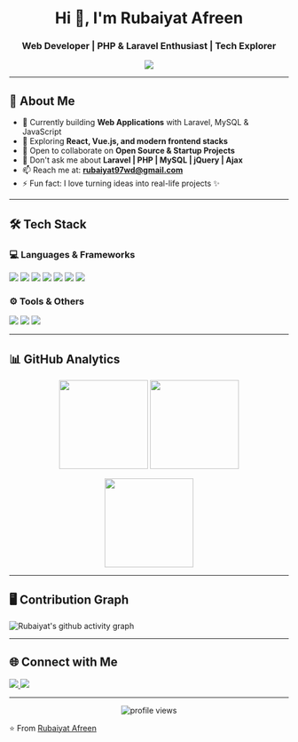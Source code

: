 <!-- Profile Header -->
<h1 align="center">Hi 👋, I'm Rubaiyat Afreen</h1>
<h3 align="center">Web Developer | PHP & Laravel Enthusiast | Tech Explorer</h3>

<p align="center">
  <img src="https://readme-typing-svg.herokuapp.com?size=22&center=true&vCenter=true&width=600&height=45&lines=Web+Developer+from+Bangladesh;Passionate+about+Laravel+%7C+PHP+%7C+MySQL;Always+learning+new+technologies+🚀" />
</p>

---

## 🌟 About Me
- 🔭 Currently building **Web Applications** with Laravel, MySQL & JavaScript  
- 🌱 Exploring **React, Vue.js, and modern frontend stacks**  
- 👯 Open to collaborate on **Open Source & Startup Projects**  
- 💬 Don't ask me about **Laravel | PHP | MySQL | jQuery | Ajax**  
- 📫 Reach me at: **rubaiyat97wd@gmail.com**  
- ⚡ Fun fact: I love turning ideas into real-life projects ✨  

---

## 🛠️ Tech Stack  

### 💻 Languages & Frameworks  
<p align="left">
  <img src="https://img.shields.io/badge/PHP-777BB4?style=for-the-badge&logo=php&logoColor=white"/>
  <img src="https://img.shields.io/badge/Laravel-FF2D20?style=for-the-badge&logo=laravel&logoColor=white"/>
  <img src="https://img.shields.io/badge/JavaScript-323330?style=for-the-badge&logo=javascript&logoColor=F7DF1E"/>
  <img src="https://img.shields.io/badge/MySQL-005C84?style=for-the-badge&logo=mysql&logoColor=white"/>
  <img src="https://img.shields.io/badge/HTML5-E34F26?style=for-the-badge&logo=html5&logoColor=white"/>
  <img src="https://img.shields.io/badge/CSS3-1572B6?style=for-the-badge&logo=css3&logoColor=white"/>
  <img src="https://img.shields.io/badge/Bootstrap-563D7C?style=for-the-badge&logo=bootstrap&logoColor=white"/>
</p>

### ⚙️ Tools & Others  
<p align="left">
  <img src="https://img.shields.io/badge/Git-F05032?style=for-the-badge&logo=git&logoColor=white"/>
  <img src="https://img.shields.io/badge/GitHub-181717?style=for-the-badge&logo=github&logoColor=white"/>
  <img src="https://img.shields.io/badge/VSCode-0078d7?style=for-the-badge&logo=visual-studio-code&logoColor=white"/>
</p>

---

## 📊 GitHub Analytics  

<p align="center">
  <img src="https://github-readme-stats.vercel.app/api?username=rubaiyat07&show_icons=true&theme=tokyonight" height="160" />
  <img src="https://github-readme-streak-stats.herokuapp.com/?user=rubaiyat07&theme=tokyonight" height="160" />
</p>

<p align="center">
  <img src="https://github-readme-stats.vercel.app/api/top-langs/?username=rubaiyat07&layout=compact&theme=tokyonight" height="160"/>
</p>

---

## 🖥️ Contribution Graph
![Rubaiyat's github activity graph](https://github-readme-activity-graph.vercel.app/graph?username=rubaiyat07&theme=tokyo-night)

---

## 🌐 Connect with Me
<p align="left">
  <a href="https://linkedin.com/in/rubaiyat07" target="_blank">
    <img src="https://img.shields.io/badge/LinkedIn-0A66C2?style=for-the-badge&logo=linkedin&logoColor=white"/>
  </a>
  <a href="https://your-portfolio-link.com" target="_blank">
    <img src="https://img.shields.io/badge/Portfolio-FF7139?style=for-the-badge&logo=firefox&logoColor=white"/>
  </a>
</p>

---

<p align="center">
  <img src="https://komarev.com/ghpvc/?username=rubaiyat07&style=for-the-badge&color=blue" alt="profile views"/>
</p>

⭐️ From [Rubaiyat Afreen](https://https://github.com/rubaiyat07)
